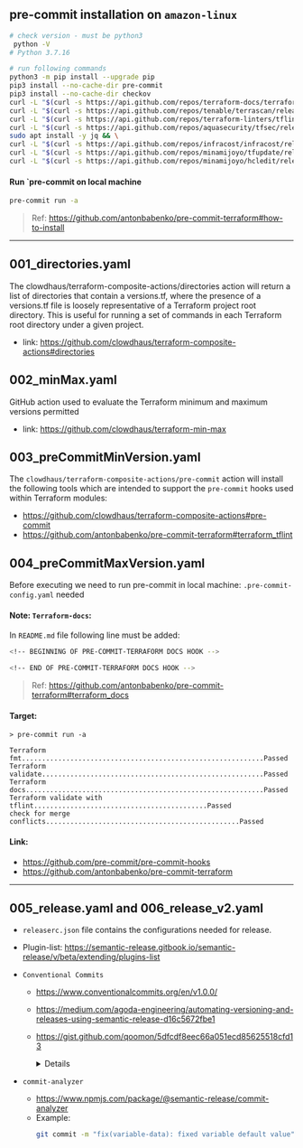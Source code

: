 ## pre-commit installation on `amazon-linux`
```bash
# check version - must be python3 
 python -V
# Python 3.7.16
```

```bash
# run following commands
python3 -m pip install --upgrade pip
pip3 install --no-cache-dir pre-commit
pip3 install --no-cache-dir checkov
curl -L "$(curl -s https://api.github.com/repos/terraform-docs/terraform-docs/releases/latest | grep -o -E -m 1 "https://.+?-linux-amd64.tar.gz")" > terraform-docs.tgz && tar -xzf terraform-docs.tgz terraform-docs && rm terraform-docs.tgz && chmod +x terraform-docs && sudo mv terraform-docs /usr/bin/
curl -L "$(curl -s https://api.github.com/repos/tenable/terrascan/releases/latest | grep -o -E -m 1 "https://.+?_Linux_x86_64.tar.gz")" > terrascan.tar.gz && tar -xzf terrascan.tar.gz terrascan && rm terrascan.tar.gz && sudo mv terrascan /usr/bin/ && terrascan init
curl -L "$(curl -s https://api.github.com/repos/terraform-linters/tflint/releases/latest | grep -o -E -m 1 "https://.+?_linux_amd64.zip")" > tflint.zip && unzip tflint.zip && rm tflint.zip && sudo mv tflint /usr/bin/
curl -L "$(curl -s https://api.github.com/repos/aquasecurity/tfsec/releases/latest | grep -o -E -m 1 "https://.+?tfsec-linux-amd64")" > tfsec && chmod +x tfsec && sudo mv tfsec /usr/bin/
sudo apt install -y jq && \
curl -L "$(curl -s https://api.github.com/repos/infracost/infracost/releases/latest | grep -o -E -m 1 "https://.+?-linux-amd64.tar.gz")" > infracost.tgz && tar -xzf infracost.tgz && rm infracost.tgz && sudo mv infracost-linux-amd64 /usr/bin/infracost && infracost register
curl -L "$(curl -s https://api.github.com/repos/minamijoyo/tfupdate/releases/latest | grep -o -E -m 1 "https://.+?_linux_amd64.tar.gz")" > tfupdate.tar.gz && tar -xzf tfupdate.tar.gz tfupdate && rm tfupdate.tar.gz && sudo mv tfupdate /usr/bin/
curl -L "$(curl -s https://api.github.com/repos/minamijoyo/hcledit/releases/latest | grep -o -E -m 1 "https://.+?_linux_amd64.tar.gz")" > hcledit.tar.gz && tar -xzf hcledit.tar.gz hcledit && rm hcledit.tar.gz && sudo mv hcledit /usr/bin/
```

#### Run `pre-commit on local machine
```bash
pre-commit run -a
```

> Ref: https://github.com/antonbabenko/pre-commit-terraform#how-to-install

***

## 001_directories.yaml
The clowdhaus/terraform-composite-actions/directories action will return a list of directories that contain a versions.tf, 
where the presence of a versions.tf file is loosely representative of a Terraform project root directory. 
This is useful for running a set of commands in each Terraform root directory under a given project.
- link: https://github.com/clowdhaus/terraform-composite-actions#directories

## 002_minMax.yaml
GitHub action used to evaluate the Terraform minimum and maximum versions permitted
- link: https://github.com/clowdhaus/terraform-min-max

## 003_preCommitMinVersion.yaml
The `clowdhaus/terraform-composite-actions/pre-commit` action will install the following tools which are intended to support 
the `pre-commit` hooks used within Terraform modules:
- https://github.com/clowdhaus/terraform-composite-actions#pre-commit
- https://github.com/antonbabenko/pre-commit-terraform#terraform_tflint

## 004_preCommitMaxVersion.yaml
Before executing we need to run pre-commit in local machine: `.pre-commit-config.yaml` needed

#### Note: `Terraform-docs`:
In `README.md` file following line must be added: 

```bash
<!-- BEGINNING OF PRE-COMMIT-TERRAFORM DOCS HOOK -->

<!-- END OF PRE-COMMIT-TERRAFORM DOCS HOOK -->
```

> Ref: https://github.com/antonbabenko/pre-commit-terraform#terraform_docs

#### Target:
```
> pre-commit run -a

Terraform fmt............................................................Passed
Terraform validate.......................................................Passed
Terraform docs...........................................................Passed
Terraform validate with tflint...........................................Passed
check for merge conflicts................................................Passed

```

#### Link: 
- https://github.com/pre-commit/pre-commit-hooks
- https://github.com/antonbabenko/pre-commit-terraform

***

## 005_release.yaml and 006_release_v2.yaml

- `releaserc.json` file contains the configurations needed for release.
- Plugin-list: https://semantic-release.gitbook.io/semantic-release/v/beta/extending/plugins-list
- `Conventional Commits` 
   - https://www.conventionalcommits.org/en/v1.0.0/
   - https://medium.com/agoda-engineering/automating-versioning-and-releases-using-semantic-release-d16c5672fbe1
   - https://gist.github.com/qoomon/5dfcdf8eec66a051ecd85625518cfd13
   
     <details>
        <summary> Details </summary>
            When using `Conventional Commits` , only  `type` and  `description` are mandatory, while the rest is optional. 
            The value of type is important and needs to be only one of the following:
            
            ```
            feat: A new feature
            fix: A bug fix
            docs: Documentation only changes
            style: Changes that do not affect the meaning of the code (white-space, formatting, missing semi-colons, etc)
            refactor: A code change that neither fixes a bug nor adds a feature
            perf: A code change that improves performance
            test: Adding missing or correcting existing tests
            chore: Changes to the build process or auxiliary tools and libraries, such as documentation generation
            Below are some sample commits made using this specification -
            ```
            
            Exmaples:
            ```
            feat(logging): added logs for failed signups
            fix(homepage): fixed image gallery
            test(homepage): updated tests
            docs(readme): added new logging table information
            ```
     </details>

- `commit-analyzer` 
   - https://www.npmjs.com/package/@semantic-release/commit-analyzer
   - Example:
      ```bash
      git commit -m "fix(variable-data): fixed variable default value"
      ```
